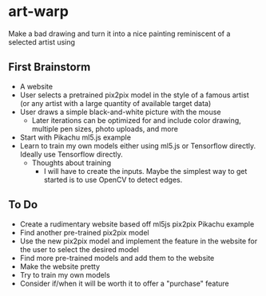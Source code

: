 # art-warp

Make a bad drawing and turn it into a nice painting reminiscent of a selected artist using 

## First Brainstorm

- A website
- User selects a pretrained pix2pix model in the style of a famous artist (or any artist with a large quantity of available target data)
- User draws a simple black-and-white picture with the mouse
  - Later iterations can be optimized for and include color drawing, multiple pen sizes, photo uploads, and more
- Start with Pikachu ml5.js example
- Learn to train my own models either using ml5.js or Tensorflow directly. Ideally use Tensorflow directly.
  - Thoughts about training
    - I will have to create the inputs. Maybe the simplest way to get started is to use OpenCV to detect edges.

## To Do

- Create a rudimentary website based off ml5js pix2pix Pikachu example
- Find another pre-trained pix2pix model
- Use the new pix2pix model and implement the feature in the website for the user to select the desired model
- Find more pre-trained models and add them to the website
- Make the website pretty
- Try to train my own models
- Consider if/when it will be worth it to offer a "purchase" feature